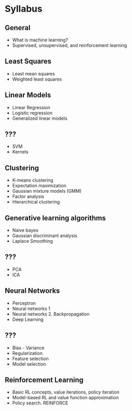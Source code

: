 # Syllabus

## General

- What is machine learning?
- Supervised, unsupervised, and reinforcement learning

## Least Squares

- Least mean squares
- Weighted least squares

## Linear Models

- Linear Regression
- Logistic regression
- Generalized linear models

## ???

- SVM
- Kernels

## Clustering

- K-means clustering
- Expectation maximization
- Gaussian mixture models (GMM)
- Factor analysis
- Hierarchical clustering

## Generative learning algorithms

- Naive bayes
- Gaussian discriminant analysis
- Laplace Smoothing

## ???

- PCA
- ICA

## Neural Networks

- Perceptron
- Neural networks 1
- Neural networks 2. Backpropagation
- Deep Learning

## ???

- Bias - Variance
- Regularization
- Feature selection
- Model selection

## Reinforcement Learning

- Basic RL concepts, value iterations, policy iteration
- Model-based RL and value function approximation
- Policy search. REINFORCE
